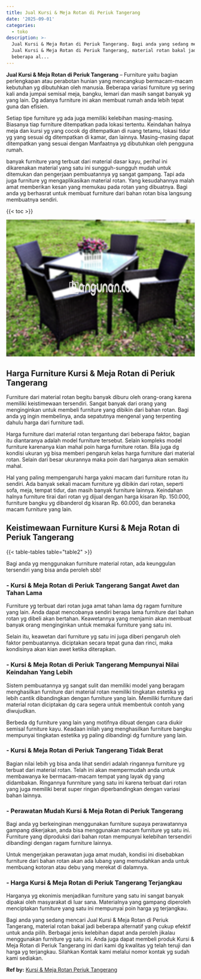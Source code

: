 ```yaml
---
title: Jual Kursi & Meja Rotan di Periuk Tangerang
date: '2025-09-01'
categories:
  - toko
description: >-
  Jual Kursi & Meja Rotan di Periuk Tangerang. Bagi anda yang sedang mencari
  Jual Kursi & Meja Rotan di Periuk Tangerang, material rotan bakal jadi
  beberapa al...
---
```


**Jual Kursi & Meja Rotan di Periuk Tangerang** – Furniture yaitu bagian perlengkapan atau perabotan hunian yang mencangkup bermacam-macam kebutuhan yg dibutuhkan oleh manusia. Beberapa variasi furniture yg sering kali anda jumpai semisal meja, bangku, lemari dan masih sangat banyak yg yang lain. Dg adanya furniture ini akan membuat rumah anda lebih tepat guna dan efisien.

Setiap tipe furniture yg ada juga memiliki kelebihan masing-masing. Biasanya tiap furniture ditempatkan pada lokasi tertentu. Keindahan halnya meja dan kursi yg yang cocok dg ditempatkan di ruang tetamu, lokasi tidur yg yang sesuai dg ditempatkan di kamar, dan lainnya. Masing-masing dapat ditempatkan yang sesuai dengan Manfaatnya yg dibutuhkan oleh pengguna rumah.

banyak furniture yang terbuat dari material dasar kayu, perihal ini dikarenakan material yang satu ini sungguh-sungguh mudah untuk ditemukan dan pengerjaan pembuatannya yg sangat gampang. Tapi ada juga furniture yg mengaplikasikan material rotan. Yang kesudahannya malah amat memberikan kesan yang memukau pada rotan yang dibuatnya. Bagi anda yg berhasrat untuk membuat furniture dari bahan rotan bisa langsung membuatnya sendiri.

{{< toc >}}

![Jual Kursi & Meja Rotan di Periuk Tangerang](/images/kursi-meja-rotan-murah46.png)

## Harga Furniture Kursi & Meja Rotan di Periuk Tangerang

Furniture dari material rotan begitu banyak diburu oleh orang-orang karena memiliki keistimewaan tersendiri. Sangat banyak dari orang yang menginginkan untuk membeli furniture yang dibikin dari bahan rotan. Bagi anda yg ingin membelinya, anda sepatutnya mengenal yang terpenting dahulu harga dari furniture tadi.

Harga furniture dari material rotan tergantung dari beberapa faktor, bagian itu diantaranya adalah model furniture tersebut. Selain kompleks model furniture karenanya kian mahal poin harga furniture rotan. Bila juga dg kondisi ukuran yg bisa memberi pengaruh kelas harga furniture dari material rotan. Selain dari besar ukurannya maka poin dari harganya akan semakin mahal.

Hal yang paling mempengaruhi harga yakni macam dari furniture rotan itu sendiri. Ada banyak sekali macam furniture yg dibikin dari rotan, seperti sofa, meja, tempat tidur, dan masih banyak furniture lainnya. Keindahan halnya furniture tirai dari rotan yg dijual dengan harga kisaran Rp. 150.000, furniture bangku yg dibanderol dg kisaran Rp. 60.000, dan beraneka macam furniture yang lain.

## Keistimewaan Furniture Kursi & Meja Rotan di Periuk Tangerang

{{< table-tables table="table2" >}}

Bagi anda yg menggunakan furniture material rotan, ada keunggulan tersendiri yang bisa anda peroleh sbb!

### \- Kursi & Meja Rotan di Periuk Tangerang Sangat Awet dan Tahan Lama

Furniture yg terbuat dari rotan juga amat tahan lama dg ragam furniture yang lain. Anda dapat mencobanya sendiri berapa lama furniture dari bahan rotan yg dibeli akan bertahan. Keawetannya yang menjamin akan membuat banyak orang menginginkan untuk memakai furniture yang satu ini.

Selain itu, keawetan dari furniture yg satu ini juga diberi pengaruh oleh faktor pembuatannya. diciptakan secara tepat guna dan rinci, maka kondisinya akan kian awet ketika diterapkan.

### \- Kursi & Meja Rotan di Periuk Tangerang Mempunyai Nilai Keindahan Yang Lebih

Sistem pembuatannya yg sangat sulit dan memiliki model yang beragam menghasilkan furniture dari material rotan memiliki tingkatan estetika yg lebih cantik dibandingkan dengan furniture yang lain. Memiliki furniture dari material rotan diciptakan dg cara segera untuk membentuk contoh yang diwujudkan.

Berbeda dg furniture yang lain yang motifnya dibuat dengan cara diukir semisal furniture kayu. Keadaan inilah yang menghasilkan furniture bangku mempunyai tingkatan estetika yg paling dibandingi dg furniture yang lain.

### \- Kursi & Meja Rotan di Periuk Tangerang Tidak Berat

Bagian nilai lebih yg bisa anda lihat sendiri adalah ringannya furniture yg terbuat dari material rotan. Telah ini akan mempermudah anda untuk membawanya ke bermacam-macam tempat yang layak dg yang didambakan. Ringannya funrniture yang satu ini karena terbuat dari rotan yang juga memiliki berat super ringan diperbandingkan dengan variasi bahan lainnya.

### \- Perawatan Mudah Kursi & Meja Rotan di Periuk Tangerang

Bagi anda yg berkeinginan menggunakan furniture supaya perawatannya gampang dikerjakan, anda bisa menggunakan macam furniture yg satu ini. Furniture yang diproduksi dari bahan rotan mempunyai kelebihan tersendiri dibandingi dengan ragam furniture lainnya.

Untuk mengerjakan perawatan juga amat mudah, kondisi ini disebabkan furniture dari bahan rotan akan ada lubang yang memudahkan anda untuk membuang kotoran atau debu yang merekat di dalamnya.

### \- Harga Kursi & Meja Rotan di Periuk Tangerang Terjangkau

Harganya yg ekonimis menjadikan furniture yang satu ini sangat banyak dipakai oleh masyarakat di luar sana. Materialnya yang gampang diperoleh menciptakan furniture yang satu ini mempunyai poin harga yg terjangkau.

Bagi anda yang sedang mencari Jual Kursi & Meja Rotan di Periuk Tangerang, material rotan bakal jadi beberapa alternatif yang cukup efektif untuk anda pilih. Berbagai jenis kelebihan dapat anda peroleh jikalau menggunakan furniture yg satu ini. Anda juga dapat membeli produk Kursi & Meja Rotan di Periuk Tangerang ini dari kami dg kwalitas yg telah teruji dan harga yg terjangkau. Silahkan Kontak kami melalui nomor kontak yg sudah kami sediakan.

**Ref by:** [Kursi & Meja Rotan Periuk Tangerang](https://id.wikipedia.org/wiki/Kursi)
